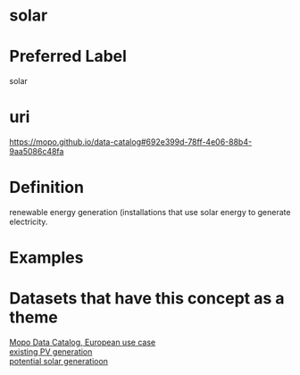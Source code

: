 
solar
=====

# Preferred Label
  
solar
# uri
  
https://mopo.github.io/data-catalog#692e399d-78ff-4e06-88b4-9aa5086c48fa
# Definition
  
renewable energy generation (installations that use solar energy to generate electricity.
# Examples

# Datasets that have this concept as a theme
  
[Mopo Data Catalog, European use case](None.md)  
[existing PV generation](46be983d-3de3-4e10-b82a-828b18cd77e7.md)  
[potential solar generatioon](d2046673-feca-41e3-9f5b-1c3bc6866129.md)